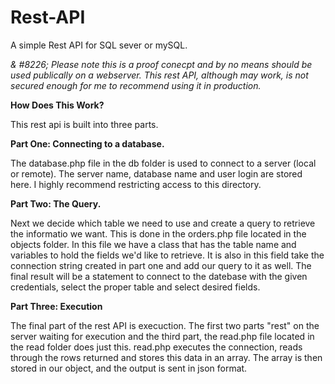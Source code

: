 # Rest-API

A simple Rest API for SQL sever or mySQL. 

<i>& #8226;  Please note this is a proof conecpt and by no means should be used publically on a webserver. This rest API, although may work, is not secured enough for me to recommend using it in production. </i>

<b>How Does This Work?</b>

This rest api is built into three parts. 

<b>Part One: Connecting to a database.</b>

The database.php file in the db folder is used to connect to a server (local or remote). The server name, database name and user login are stored here. I highly recommend restricting access to this directory. 

<b>Part Two: The Query.</b>

Next we decide which table we need to use and create a query to retrieve the informatio we want. This is done in the orders.php file located in the objects folder. In this file we have a class that has the table name and variables to hold the fields we'd like to retrieve. It is also in this field take the connection string created in part one and add our query to it as well. The final result will be a statement to connect to the datebase with the given credentials, select the proper table and select desired fields. 

<b>Part Three: Execution</b>

The final part of the rest API is execuction. The first two parts "rest" on the server waiting for execution and the third part, the read.php file located in the read folder does just this. read.php executes the connection, reads through the rows returned and stores this data in an array. The array is then stored in our object, and the output is sent in json format. 
